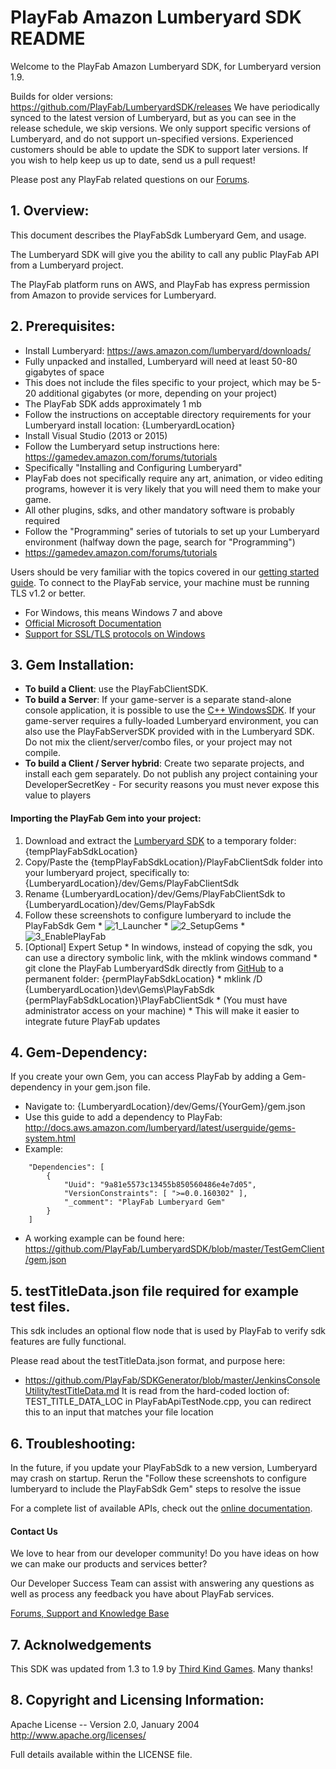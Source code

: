 # PlayFab Amazon Lumberyard SDK README

Welcome to the PlayFab Amazon Lumberyard SDK, for Lumberyard version 1.9.

Builds for older versions:
https://github.com/PlayFab/LumberyardSDK/releases
We have periodically synced to the latest version of Lumberyard, but as you can see in the release schedule, we skip versions. We only support specific versions of Lumberyard, and do not support un-specified versions.  Experienced customers should be able to update the SDK to support later versions. If you wish to help keep us up to date, send us a pull request!

Please post any PlayFab related questions on our [Forums](https://community.playfab.com/index.html).

## 1. Overview:

This document describes the PlayFabSdk Lumberyard Gem, and usage.

The Lumberyard SDK will give you the ability to call any public PlayFab API from a Lumberyard project.

The PlayFab platform runs on AWS, and PlayFab has express permission from Amazon to provide services for Lumberyard.


## 2. Prerequisites:

* Install Lumberyard: https://aws.amazon.com/lumberyard/downloads/
 * Fully unpacked and installed, Lumberyard will need at least 50-80 gigabytes of space
  * This does not include the files specific to your project, which may be 5-20 additional gigabytes (or more, depending on your project)
  * The PlayFab SDK adds approximately 1 mb
 * Follow the instructions on acceptable directory requirements for your Lumberyard install location: {LumberyardLocation}
* Install Visual Studio (2013 or 2015)
* Follow the Lumberyard setup instructions here: https://gamedev.amazon.com/forums/tutorials
 * Specifically "Installing and Configuring Lumberyard"
 * PlayFab does not specifically require any art, animation, or video editing programs, however it is very likely that you will need them to make your game.
 * All other plugins, sdks, and other mandatory software is probably required
* Follow the "Programming" series of tutorials to set up your Lumberyard environment (halfway down the page, search for "Programming")
 * https://gamedev.amazon.com/forums/tutorials

Users should be very familiar with the topics covered in our [getting started guide](https://api.playfab.com/docs/general-getting-started).
To connect to the PlayFab service, your machine must be running TLS v1.2 or better.
* For Windows, this means Windows 7 and above
* [Official Microsoft Documentation](https://msdn.microsoft.com/en-us/library/windows/desktop/aa380516%28v=vs.85%29.aspx)
* [Support for SSL/TLS protocols on Windows](http://blogs.msdn.com/b/kaushal/archive/2011/10/02/support-for-ssl-tls-protocols-on-windows.aspx)


## 3. Gem Installation:

* **To build a Client**: use the PlayFabClientSDK.
* **To build a Server**: If your game-server is a separate stand-alone console application, it is possible to use the [C++ WindowsSDK](https://github.com/PlayFab/WindowsSDK).
If your game-server requires a fully-loaded Lumberyard environment, you can also use the PlayFabServerSDK provided with in the Lumberyard SDK.
Do not mix the client/server/combo files, or your project may not compile.
* **To build a Client / Server hybrid**: Create two separate projects, and install each gem separately.  Do not publish any project containing your DeveloperSecretKey - For security reasons you must never expose this value to players

#### Importing the PlayFab Gem into your project:
  1. Download and extract the [Lumberyard SDK](https://github.com/PlayFab/LumberyardSDK) to a temporary folder: {tempPlayFabSdkLocation}
  2. Copy/Paste the {tempPlayFabSdkLocation}/PlayFabClientSdk folder into your lumberyard project, specifically to: {LumberyardLocation}/dev/Gems/PlayFabClientSdk
  3. Rename {LumberyardLocation}/dev/Gems/PlayFabClientSdk to {LumberyardLocation}/dev/Gems/PlayFabSdk
  4. Follow these screenshots to configure lumberyard to include the PlayFabSdk Gem
    * ![1_Launcher](LumberTutorial/1_Launcher.png)
    * ![2_SetupGems](LumberTutorial/2_SetupGems.png)
    * ![3_EnablePlayFab](LumberTutorial/3_EnablePlayFab.png)
  5. [Optional] Expert Setup
    * In windows, instead of copying the sdk, you can use a directory symbolic link, with the mklink windows command
    * git clone the PlayFab LumberyardSdk directly from [GitHub](https://github.com/PlayFab/LumberyardSDK) to a permanent folder: {permPlayFabSdkLocation}
    * mklink /D {LumberyardLocation}\dev\Gems\PlayFabSdk {permPlayFabSdkLocation}\PlayFabClientSdk
    * (You must have administrator access on your machine)
    * This will make it easier to integrate future PlayFab updates


## 4. Gem-Dependency:

If you create your own Gem, you can access PlayFab by adding a Gem-dependency in your gem.json file.
* Navigate to: {LumberyardLocation}/dev/Gems/{YourGem}/gem.json
* Use this guide to add a dependency to PlayFab: http://docs.aws.amazon.com/lumberyard/latest/userguide/gems-system.html
 * Example:

```
    "Dependencies": [
        {
            "Uuid": "9a81e5573c13455b850560486e4e7d05",
            "VersionConstraints": [ ">=0.0.160302" ],
            "_comment": "PlayFab Lumberyard Gem"
        }
    ]
```
 * A working example can be found here: https://github.com/PlayFab/LumberyardSDK/blob/master/TestGemClient/gem.json


## 5. testTitleData.json file required for example test files.

This sdk includes an optional flow node that is used by PlayFab to verify sdk features are fully functional.

Please read about the testTitleData.json format, and purpose here:
* https://github.com/PlayFab/SDKGenerator/blob/master/JenkinsConsoleUtility/testTitleData.md
It is read from the hard-coded loction of: TEST_TITLE_DATA_LOC in PlayFabApiTestNode.cpp, you can redirect this to an input that matches your file location


## 6. Troubleshooting:

In the future, if you update your PlayFabSdk to a new version, Lumberyard may crash on startup. Rerun the "Follow these screenshots to configure lumberyard to include the PlayFabSdk Gem" steps to resolve the issue

For a complete list of available APIs, check out the [online documentation](http://api.playfab.com/Documentation/).

#### Contact Us
We love to hear from our developer community!
Do you have ideas on how we can make our products and services better?

Our Developer Success Team can assist with answering any questions as well as process any feedback you have about PlayFab services.

[Forums, Support and Knowledge Base](https://community.playfab.com/index.html)


## 7. Acknolwedgements

This SDK was updated from 1.3 to 1.9 by [Third Kind Games](https://www.thirdkindgames.com/). Many thanks!

## 8. Copyright and Licensing Information:

  Apache License --
  Version 2.0, January 2004
  http://www.apache.org/licenses/

  Full details available within the LICENSE file.
